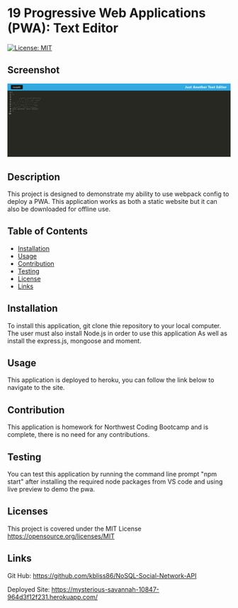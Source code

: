 # 19 Progressive Web Applications (PWA): Text Editor

[![License: MIT](https://img.shields.io/badge/License-MIT-yellow.svg)](https://opensource.org/licenses/MIT)

## Screenshot
![Tech Blog Preview](/client/src/images/jate_screenshot.PNG)


## Description
This project is designed to demonstrate my ability to use webpack config to deploy a PWA. This application works as both a static website but it can also be downloaded for offline use.

## Table of Contents
  - [Installation](#installation)
  - [Usage](#usage)
  - [Contribution](#contribution)
  - [Testing](#testing)
  - [License](#license)
  - [Links](#Links)

 ## Installation 
 To install this application, git clone thie repository to your local computer. The user must also install Node.js in order to use this application As well as install the express.js, mongoose and moment.

 ## Usage
This application is deployed to heroku, you can follow the link below to navigate to the site.

## Contribution
This application is homework for Northwest Coding Bootcamp and is complete, there is no need for any contributions.

## Testing
You can test this application  by running the command line prompt "npm start" after installing the required node packages from VS code and using live preview to demo the pwa.

## Licenses
This project is covered under the MIT License
https://opensource.org/licenses/MIT

## Links
Git Hub: https://github.com/kbliss86/NoSQL-Social-Network-API

Deployed Site: https://mysterious-savannah-10847-964d3f12f231.herokuapp.com/
